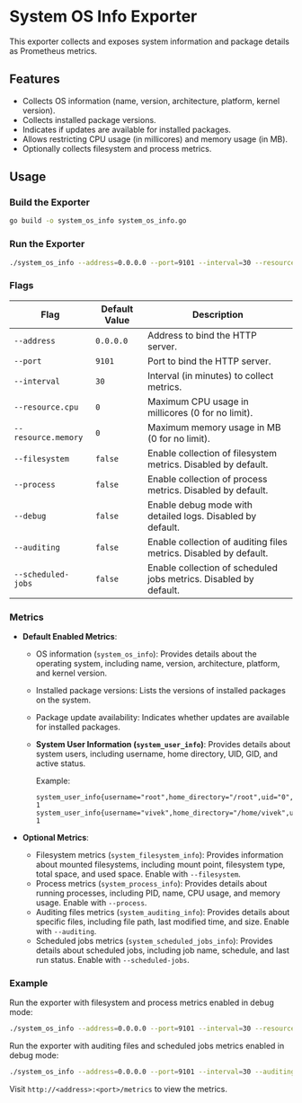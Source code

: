 # System OS Info Exporter

This exporter collects and exposes system information and package details as Prometheus metrics.

## Features

- Collects OS information (name, version, architecture, platform, kernel version).
- Collects installed package versions.
- Indicates if updates are available for installed packages.
- Allows restricting CPU usage (in millicores) and memory usage (in MB).
- Optionally collects filesystem and process metrics.

## Usage

### Build the Exporter

```bash
go build -o system_os_info system_os_info.go
```

### Run the Exporter

```bash
./system_os_info --address=0.0.0.0 --port=9101 --interval=30 --resource.cpu=500 --resource.memory=512
```

### Flags

| Flag               | Default Value | Description                                                                 |
|--------------------|---------------|-----------------------------------------------------------------------------|
| `--address`        | `0.0.0.0`     | Address to bind the HTTP server.                                           |
| `--port`           | `9101`        | Port to bind the HTTP server.                                              |
| `--interval`       | `30`          | Interval (in minutes) to collect metrics.                                  |
| `--resource.cpu`   | `0`           | Maximum CPU usage in millicores (0 for no limit).                          |
| `--resource.memory`| `0`           | Maximum memory usage in MB (0 for no limit).                               |
| `--filesystem`     | `false`       | Enable collection of filesystem metrics. Disabled by default.              |
| `--process`        | `false`       | Enable collection of process metrics. Disabled by default.                 |
| `--debug`          | `false`       | Enable debug mode with detailed logs. Disabled by default.                 |
| `--auditing`       | `false`       | Enable collection of auditing files metrics. Disabled by default.          |
| `--scheduled-jobs` | `false`       | Enable collection of scheduled jobs metrics. Disabled by default.          |

### Metrics

- **Default Enabled Metrics**:
  - OS information (`system_os_info`): Provides details about the operating system, including name, version, architecture, platform, and kernel version.
  - Installed package versions: Lists the versions of installed packages on the system.
  - Package update availability: Indicates whether updates are available for installed packages.
  - **System User Information (`system_user_info`)**: Provides details about system users, including username, home directory, UID, GID, and active status.

    Example:
    ```
    system_user_info{username="root",home_directory="/root",uid="0",gid="0",active="1"} 1
    system_user_info{username="vivek",home_directory="/home/vivek",uid="1000",gid="1000",active="0"} 1
    ```

- **Optional Metrics**:
  - Filesystem metrics (`system_filesystem_info`): Provides information about mounted filesystems, including mount point, filesystem type, total space, and used space. Enable with `--filesystem`.
  - Process metrics (`system_process_info`): Provides details about running processes, including PID, name, CPU usage, and memory usage. Enable with `--process`.
  - Auditing files metrics (`system_auditing_info`): Provides details about specific files, including file path, last modified time, and size. Enable with `--auditing`.
  - Scheduled jobs metrics (`system_scheduled_jobs_info`): Provides details about scheduled jobs, including job name, schedule, and last run status. Enable with `--scheduled-jobs`.

### Example

Run the exporter with filesystem and process metrics enabled in debug mode:
```bash
./system_os_info --address=0.0.0.0 --port=9101 --interval=30 --resource.cpu=500 --resource.memory=512 --filesystem --process --debug
```

Run the exporter with auditing files and scheduled jobs metrics enabled in debug mode:
```bash
./system_os_info --address=0.0.0.0 --port=9101 --interval=30 --auditing --scheduled-jobs --debug
```

Visit `http://<address>:<port>/metrics` to view the metrics.